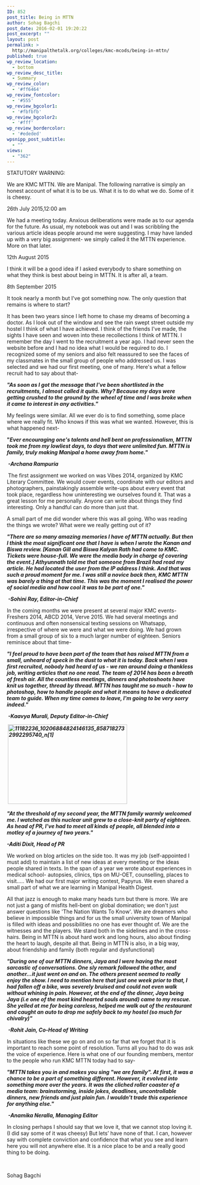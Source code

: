 ```yaml
---
ID: 852
post_title: Being in MTTN
author: Sohag Bagchi
post_date: 2016-02-01 19:20:22
post_excerpt: ""
layout: post
permalink: >
  http://manipalthetalk.org/colleges/kmc-mcods/being-in-mttn/
published: true
wp_review_location:
  - bottom
wp_review_desc_title:
  - Summary
wp_review_color:
  - '#ff6464'
wp_review_fontcolor:
  - '#555'
wp_review_bgcolor1:
  - '#fbfbfb'
wp_review_bgcolor2:
  - '#fff'
wp_review_bordercolor:
  - '#ededed'
wpsnipp_post_subtitle:
  - ""
views:
  - "362"
---
```

STATUTORY WARNING:

We are KMC MTTN. We are Manipal. The following narrative is simply an honest account of what it is to be us. What it is to do what we do. Some of it is cheesy.

26th July 2015,12:00 am

We had a meeting today. Anxious deliberations were made as to our agenda for the future. As usual, my notebook was out and I was scribbling the various article ideas people around me were suggesting. I may have landed up with a very big assignment- we simply called it the MTTN experience. More on that later.

12th August 2015

I think it will be a good idea if I asked everybody to share something on what they think is best about being in MTTN. It is after all, a team.

8th September 2015

It took nearly a month but I've got something now. The only question that remains is where to start?

It has been two years since I left home to chase my dreams of becoming a doctor. As I look out of the window and see the rain swept street outside my hostel I think of what I have achieved. I think of the friends I've made, the sights I have seen and woven into these recollections I think of MTTN. I remember the day I went to the recruitment a year ago. I had never seen the website before and I had no idea what I would be required to do. I recognized some of my seniors and also felt reassured to see the faces of my classmates in the small group of people who addressed us. I was selected and we had our first meeting, one of many. Here's what a fellow recruit had to say about that-

<strong><em>"As soon as I got the message that I've been shortlisted in the recruitments, I almost called it quits. Why? Because my days were getting crushed to the ground by the wheel of time and I was broke when it came to interest in any activities."</em></strong>

My feelings were similar. All we ever do is to find something, some place where we really fit. Who knows if this was what we wanted. However, this is what happened next-

<strong>"<em>Ever encouraging one's talents and hell bent on professionalism, MTTN took me from my lowliest days, to days that were unlimited fun. </em></strong><strong><em>MTTN is family, truly making Manipal a home away from home."</em></strong>

<strong><em> -Archana Rampuria</em></strong>

<strong> </strong>The first assignment we worked on was Vibes 2014, organized by KMC Literary Committee. We would cover events, coordinate with our editors and photographers, painstakingly assemble write-ups about every event that took place, regardless how uninteresting we ourselves found it. That was a great lesson for me personally. Anyone can write about things they find interesting. Only a handful can do more than just that.

A small part of me did wonder where this was all going. Who was reading the things we wrote? What were we really getting out of it?

<strong><em>"There are so many amazing memories I have of MTTN actually. But then I think the most significant one that I have is when I wrote the Kanan and Biswa review. [Kanan Gill and Biswa Kalyan Rath had come to KMC. Tickets were house-full. We were the media body in charge of covering the event.] Athyunnath told me that someone from Brazil had read my article. He had located the user from the IP address I think. And that was such a proud moment for me. I was still a novice back then, KMC MTTN was barely a thing at that time. This was the moment I realised the power of social media and how cool it was to be part of one."</em></strong>

<strong><em> -Sohini Ray, Editor-in-Chief</em></strong>

In the coming months we were present at several major KMC events-Freshers 2014, ABCD 2014, Verve 2015. We had several meetings and continuous and often nonsensical texting sessions on Whatsapp, irrespective of where we were and what we were doing. We had grown from a small group of six to a much larger number of eighteen. Seniors reminisce about that time-

<strong><em>"I feel proud to have been part of the team that has raised MTTN from a small, unheard of speck in the dust to what it is today. Back when I was first recruited, nobody had heard of us - we ran around doing a thankless job, writing articles that no one read. The team of 2014 has been a breath of fresh air. All the countless meetings, dinners and photoshoots have knit us together, thread by thread. MTTN has taught me so much - how to photoshop, how to handle people and what it means to have a dedicated team to guide. When my time comes to leave, I'm going to be very sorry indeed."</em></strong>

<strong><em> -Kaavya Murali, Deputy Editor-in-Chief</em></strong>

<strong><em> <a href="http://manipalthetalk.net/wp-content/uploads/2016/02/11182236_10206884824146135_8587182732992295740_n1.jpg" rel="attachment wp-att-853"><img class=" wp-image-853 aligncenter" src="http://manipalthetalk.net/wp-content/uploads/2016/02/11182236_10206884824146135_8587182732992295740_n1-300x200.jpg" alt="11182236_10206884824146135_8587182732992295740_n[1]" width="320" height="213" /></a></em></strong>

<strong><em>"At the threshold of my second year, the MTTN family warmly welcomed me. I watched as this nuclear unit grew to a close-knit party of eighteen. As head of PR, I've had to meet all kinds of people, all blended into a motley of a journey of two years." </em></strong>

<strong><em>-Aditi Dixit, Head of PR</em></strong>

We worked on blog articles on the side too. It was my job (self-appointed I must add) to maintain a list of new ideas at every meeting or the ideas people shared in texts. In the span of a year we wrote about experiences in medical school- autopsies, clinics, tips on MU-OET, counselling, places to visit..... We had our first major writing contest, Papyrus. We even shared a small part of what we are learning in Manipal Health Digest.

All that jazz is enough to make many heads turn but there is more. We are not just a gang of misfits hell-bent on global domination; we don't just answer questions like 'The Nation Wants To Know'. We are dreamers who believe in impossible things and for us the small university town of Manipal is filled with ideas and possibilities no one has ever thought of. We are the witnesses and the players. We stand both in the sidelines and in the cross-hairs. Being in MTTN is about hard work and long hours, also about finding the heart to laugh, despite all that. Being in MTTN is also, in a big way, about friendship and family (both regular and dysfunctional)

<strong><em>"During one of our MTTN dinners, Jaya and I were having the most sarcastic of conversations. One sly remark followed the other, and another…it just went on and on. The others present seemed to really enjoy the show. I need to mention here that just one week prior to that, I had fallen off a bike, was severely bruised and could not even walk without whining in pain. However, at the end of the dinner, Jaya being Jaya (i.e one of the most kind hearted souls around) came to my rescue. She yelled at me for being careless, helped me walk out of the restaurant and caught an auto to drop me safely back to my hostel (so much for chivalry)"</em></strong>

<strong><em> -Rohit Jain, Co-Head of Writing </em></strong>

In situations like these we go on and on so far that we forget that it is important to reach some point of resolution. Turns all you had to do was ask the voice of experience. Here is what one of our founding members, mentor to the people who run KMC MTTN today had to say-

<strong><em>"MTTN takes you in and makes you sing "we are family". </em></strong><strong><em>At first, it was a chance to be a part of something different. However, it evolved into something more over the years. It was the cliched roller coaster of a media team: brainstorming, inside jokes, deadlines, uncontrollable dinners, new friends and just plain fun. I wouldn't trade this experience for anything else."</em></strong>

<strong><em> -Anamika Neralla, Managing Editor</em></strong>

In closing perhaps I should say that we love it, that we cannot stop loving it. (I did say some of it was cheesy) But lets’ have none of that. I can, however say with complete conviction and confidence that what you see and learn here you will not anywhere else. It is a nice place to be and a really good thing to be doing.

&nbsp;

Sohag Bagchi